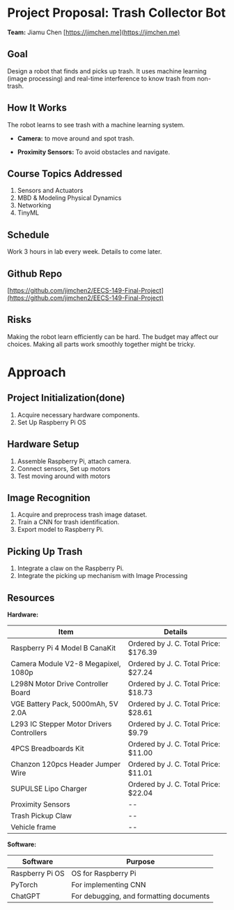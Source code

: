 # Project Proposal: Trash Collector Bot

**Team:** Jiamu Chen [https://jimchen.me](https://jimchen.me)

## Goal

Design a robot that finds and picks up trash. It uses machine learning (image processing) and real-time interference to know trash from non-trash.

## How It Works

The robot learns to see trash with a machine learning system.

- **Camera:** to move around and spot trash.
  
- **Proximity Sensors:** To avoid obstacles and navigate.

## Course Topics Addressed

1. Sensors and Actuators
2. MBD & Modeling Physical Dynamics
3. Networking
4. TinyML

## Schedule

Work 3 hours in lab every week. Details to come later.

## Github Repo

[https://github.com/jimchen2/EECS-149-Final-Project](https://github.com/jimchen2/EECS-149-Final-Project)

## Risks

Making the robot learn efficiently can be hard. The budget may affect our choices. Making all parts work smoothly together might be tricky.

# Approach

## Project Initialization(done)

1. Acquire necessary hardware components.
2. Set Up Raspberry Pi OS

## Hardware Setup

1. Assemble Raspberry Pi, attach camera.
2. Connect sensors, Set up motors
3. Test moving around with motors

## Image Recognition

1. Acquire and preprocess trash image dataset.
2. Train a CNN for trash identification.
3. Export model to Raspberry Pi.

## Picking Up Trash

1. Integrate a claw on the Raspberry Pi.
2. Integrate the picking up mechanism with Image Processing

## Resources

**Hardware:**

| **Item**                                         | **Details**                                             |
|--------------------------------------------------|---------------------------------------------------------|
| Raspberry Pi 4 Model B CanaKit                   | Ordered by J. C. Total Price: $176.39                   |
| Camera Module V2-8 Megapixel, 1080p              | Ordered by J. C. Total Price: $27.24                    |
| L298N Motor Drive Controller Board               | Ordered by J. C. Total Price: $18.73                    |
| VGE Battery Pack, 5000mAh, 5V 2.0A               | Ordered by J. C. Total Price: $28.61                    |
| L293 IC Stepper Motor Drivers Controllers        | Ordered by J. C. Total Price: $9.79                     |
| 4PCS Breadboards Kit                             | Ordered by J. C. Total Price: $11.00                    |
| Chanzon 120pcs Header Jumper Wire                | Ordered by J. C. Total Price: $11.01                    |
| SUPULSE Lipo Charger                             | Ordered by J. C. Total Price: $22.04                    |
| Proximity Sensors                                | --                                                      |
| Trash Pickup Claw                                | --                                                      |
| Vehicle frame                                    | --                                                      |

**Software:**

| **Software**     | **Purpose**                              |
|------------------|------------------------------------------|
| Raspberry Pi OS  | OS for Raspberry Pi                      |
| PyTorch          | For implementing CNN                     |
| ChatGPT          | For debugging, and formatting documents  |

